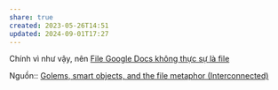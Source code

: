 ```yaml
---
share: true
created: 2023-05-26T14:51
updated: 2024-09-01T17:27
---
```

Chính vì như vậy, nên [File Google Docs không thực sự là file](../../No%20code,%20low%20code/File%20Google%20Docs%20kh%C3%B4ng%20th%E1%BB%B1c%20s%E1%BB%B1%20l%C3%A0%20file.md)

Nguồn:: [Golems, smart objects, and the file metaphor (Interconnected)](https://interconnected.org/home/2021/02/01/golems)
